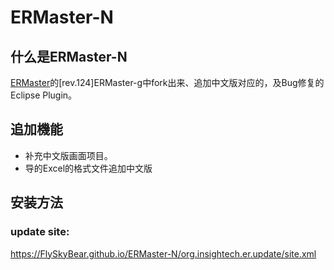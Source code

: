 # ERMaster-N

## 什么是ERMaster-N

[ERMaster](http://ermaster.sourceforge.net/index_ja.html)的[rev.124]ERMaster-g中fork出来、追加中文版对应的，及Bug修复的Eclipse Plugin。

## 追加機能

- 补充中文版画面项目。  
- 导的Excel的格式文件追加中文版

## 安装方法

### update site:
https://FlySkyBear.github.io/ERMaster-N/org.insightech.er.update/site.xml

